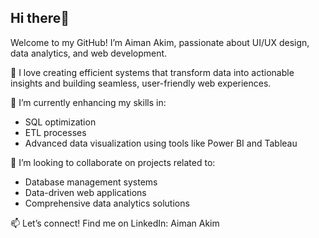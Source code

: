 ## Hi there👋
Welcome to my GitHub! I’m Aiman Akim, passionate about UI/UX design, data analytics, and web development.

👀 I love creating efficient systems that transform data into actionable insights and building seamless, user-friendly web experiences.

🌱 I’m currently enhancing my skills in:
- SQL optimization
- ETL processes
- Advanced data visualization using tools like Power BI and Tableau

📍 I’m looking to collaborate on projects related to:
- Database management systems
- Data-driven web applications
- Comprehensive data analytics solutions
  
📫 Let’s connect! Find me on LinkedIn: Aiman Akim


